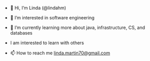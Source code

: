 - 👋 Hi, I’m Linda (@lindahm)
- 👀 I’m interested in software engineering
- 🌱 I’m currently learning more about java, infrastructure, CS, and databases

- I am interested to learn with others
- 📫 How to reach me linda.martin70@gmail.com

<!---
lindahm/lindahm is a ✨ special ✨ repository because its `README.md` (this file) appears on your GitHub profile.
You can click the Preview link to take a look at your changes.
--->
